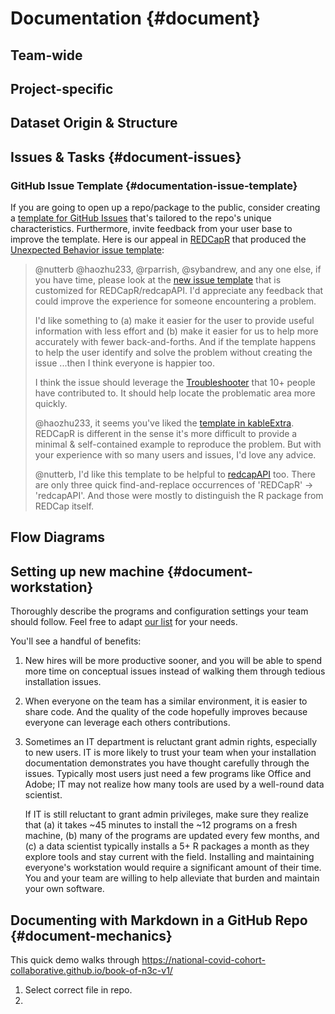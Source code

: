 Documentation {#document}
====================================

Team-wide
------------------------------------

Project-specific
------------------------------------

Dataset Origin & Structure
------------------------------------

Issues & Tasks {#document-issues}
------------------------------------

### GitHub Issue Template {#documentation-issue-template}

If you are going to open up a repo/package to the public, consider creating a [template for GitHub Issues](https://help.github.com/en/github/building-a-strong-community/about-issue-and-pull-request-templates) that's tailored to the repo's unique characteristics.  Furthermore, invite feedback from your user base to improve the template.  Here is our appeal in [REDCapR](https://github.com/OuhscBbmc/REDCapR/issues/291) that produced the [Unexpected Behavior issue template](https://github.com/OuhscBbmc/REDCapR/blob/master/.github/ISSUE_TEMPLATE/unexpected-behavior-issue-template.md):

> \@nutterb \@haozhu233, \@rparrish, \@sybandrew, and any one else, if you have time, please look at the [new issue template](https://github.com/OuhscBbmc/REDCapR/blob/master/.github/ISSUE_TEMPLATE/unexpected-behavior-issue-template.md) that is customized for REDCapR/redcapAPI.  I'd appreciate any feedback that could improve the experience for someone encountering a problem.
>
> I'd like something to (a) make it easier for the user to provide useful information with less effort and (b) make it easier for us to help more accurately with fewer back-and-forths.  And if the template happens to help the user identify and solve the problem without creating the issue  ...then I think everyone is happier too.
>
> I think the issue should leverage the [Troubleshooter](https://ouhscbbmc.github.io/REDCapR/articles/TroubleshootingApiCalls.html) that 10+ people have contributed to.  It should help locate the problematic area more quickly.
>
> \@haozhu233, it seems you've liked the [template in kableExtra](https://github.com/haozhu233/kableExtra/issues/new?template=bug_report.md).  REDCapR is different in the sense it's more difficult to provide a minimal & self-contained example to reproduce the problem.  But with your experience with so many users and issues, I'd love any advice.
>
> \@nutterb, I'd like this template to be helpful to [redcapAPI](https://github.com/nutterb/redcapAPI) too.  There are only three quick find-and-replace occurrences of 'REDCapR' -> 'redcapAPI'.  And those were mostly to distinguish the R package from REDCap itself.

Flow Diagrams
------------------------------------

Setting up new machine {#document-workstation}
------------------------------------

Thoroughly describe the programs and configuration settings your team should follow.  Feel free to adapt [our list](#workstation) for your needs.

You'll see a handful of benefits:

1. New hires will be more productive sooner, and you will be able to spend more time on conceptual issues instead of walking them through tedious installation issues.
1. When everyone on the team has a similar environment, it is easier to share code. And the quality of the code hopefully improves because everyone can leverage each others contributions.
1. Sometimes an IT department is reluctant grant admin rights, especially to new users.  IT is more likely to trust your team when your installation documentation demonstrates you have thought carefully through the issues.  Typically most users just need a few programs like Office and Adobe; IT may not realize how many tools are used by a well-round data scientist.

    If IT is still reluctant to grant admin privileges, make sure they realize that (a) it takes ~45 minutes to install the ~12 programs on a fresh machine, (b) many of the programs are updated every few months, and (c) a data scientist typically installs a 5+ R packages a month as they explore tools and stay current with the field.  Installing and maintaining everyone's workstation would require a significant amount of their time.  You and your team are willing to help alleviate that burden and maintain your own software.

Documenting with Markdown in a GitHub Repo {#document-mechanics}
------------------------------------

This quick demo walks through https://national-covid-cohort-collaborative.github.io/book-of-n3c-v1/

1. Select correct file in repo.
1.
